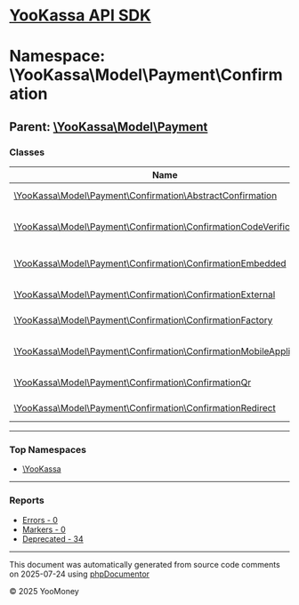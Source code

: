 # [YooKassa API SDK](../home.md)

# Namespace: \YooKassa\Model\Payment\Confirmation

## Parent: [\YooKassa\Model\Payment](../namespaces/yookassa-model-payment.md)

### Classes

| Name | Summary |
| ---- | ------- |
| [\YooKassa\Model\Payment\Confirmation\AbstractConfirmation](../classes/YooKassa-Model-Payment-Confirmation-AbstractConfirmation.md) | Класс, представляющий модель AbstractConfirmation. |
| [\YooKassa\Model\Payment\Confirmation\ConfirmationCodeVerification](../classes/YooKassa-Model-Payment-Confirmation-ConfirmationCodeVerification.md) | Класс, представляющий модель ConfirmationCodeVerification. |
| [\YooKassa\Model\Payment\Confirmation\ConfirmationEmbedded](../classes/YooKassa-Model-Payment-Confirmation-ConfirmationEmbedded.md) | Класс, представляющий модель ConfirmationEmbedded. |
| [\YooKassa\Model\Payment\Confirmation\ConfirmationExternal](../classes/YooKassa-Model-Payment-Confirmation-ConfirmationExternal.md) | Класс, представляющий модель ConfirmationExternal. |
| [\YooKassa\Model\Payment\Confirmation\ConfirmationFactory](../classes/YooKassa-Model-Payment-Confirmation-ConfirmationFactory.md) | Класс, представляющий фабрику ConfirmationFactory. |
| [\YooKassa\Model\Payment\Confirmation\ConfirmationMobileApplication](../classes/YooKassa-Model-Payment-Confirmation-ConfirmationMobileApplication.md) | Класс, представляющий модель ConfirmationMobileApplication. |
| [\YooKassa\Model\Payment\Confirmation\ConfirmationQr](../classes/YooKassa-Model-Payment-Confirmation-ConfirmationQr.md) | Класс, представляющий модель ConfirmationQr. |
| [\YooKassa\Model\Payment\Confirmation\ConfirmationRedirect](../classes/YooKassa-Model-Payment-Confirmation-ConfirmationRedirect.md) | Класс, представляющий модель ConfirmationRedirect. |

---

### Top Namespaces

* [\YooKassa](../namespaces/yookassa.md)

---

### Reports
* [Errors - 0](../reports/errors.md)
* [Markers - 0](../reports/markers.md)
* [Deprecated - 34](../reports/deprecated.md)

---

This document was automatically generated from source code comments on 2025-07-24 using [phpDocumentor](http://www.phpdoc.org/)

&copy; 2025 YooMoney